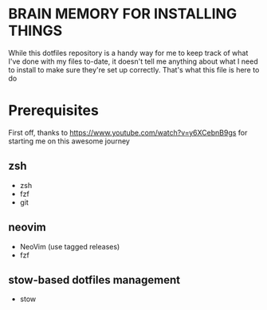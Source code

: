 # BRAIN MEMORY FOR INSTALLING THINGS

While this dotfiles repository is a handy way for me to keep track of what I've done with my files to-date,
it doesn't tell me anything about what I need to install to make sure they're set up correctly.
That's what this file is here to do

# Prerequisites
First off, thanks to https://www.youtube.com/watch?v=y6XCebnB9gs for starting me on this awesome journey

## zsh
- zsh
- fzf
- git

## neovim 
- NeoVim (use tagged releases)
- fzf

## stow-based dotfiles management
- stow
